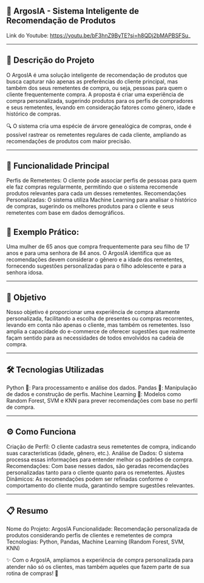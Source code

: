 ## 🎯 ArgosIA - Sistema Inteligente de Recomendação de Produtos

Link do Youtube: https://youtu.be/bF3hnZ9ByTE?si=h8QDj2bMAPBSFSu_

------

## 📖 Descrição do Projeto
O ArgosIA é uma solução inteligente de recomendação de produtos que busca capturar não apenas as preferências do cliente principal, mas também dos seus remetentes de compra, ou seja, pessoas para quem o cliente frequentemente compra. A proposta é criar uma experiência de compra personalizada, sugerindo produtos para os perfis de compradores e seus remetentes, levando em consideração fatores como gênero, idade e histórico de compras.

🔍 O sistema cria uma espécie de árvore genealógica de compras, onde é possível rastrear os remetentes regulares de cada cliente, ampliando as recomendações de produtos com maior precisão.

------

## 🔑 Funcionalidade Principal
Perfis de Remetentes: O cliente pode associar perfis de pessoas para quem ele faz compras regularmente, permitindo que o sistema recomende produtos relevantes para cada um desses remetentes.
Recomendações Personalizadas: O sistema utiliza Machine Learning para analisar o histórico de compras, sugerindo os melhores produtos para o cliente e seus remetentes com base em dados demográficos.

## 🌟 Exemplo Prático:
Uma mulher de 65 anos que compra frequentemente para seu filho de 17 anos e para uma senhora de 84 anos. O ArgosIA identifica que as recomendações devem considerar o gênero e a idade dos remetentes, fornecendo sugestões personalizadas para o filho adolescente e para a senhora idosa.

------

## 🎯 Objetivo
Nosso objetivo é proporcionar uma experiência de compra altamente personalizada, facilitando a escolha de presentes ou compras recorrentes, levando em conta não apenas o cliente, mas também os remetentes. Isso amplia a capacidade do e-commerce de oferecer sugestões que realmente façam sentido para as necessidades de todos envolvidos na cadeia de compra.

------

## 🛠️ Tecnologias Utilizadas
Python 🐍: Para processamento e análise dos dados.
Pandas 🐼: Manipulação de dados e construção de perfis.
Machine Learning 🤖: Modelos como Random Forest, SVM e KNN para prever recomendações com base no perfil de compra.

------

## ⚙️ Como Funciona
Criação de Perfil: O cliente cadastra seus remetentes de compra, indicando suas características (idade, gênero, etc.).
Análise de Dados: O sistema processa essas informações para entender melhor os padrões de compra.
Recomendações: Com base nesses dados, são geradas recomendações personalizadas tanto para o cliente quanto para os remetentes.
Ajustes Dinâmicos: As recomendações podem ser refinadas conforme o comportamento do cliente muda, garantindo sempre sugestões relevantes.

------

## 📋 Resumo
Nome do Projeto: ArgosIA
Funcionalidade: Recomendação personalizada de produtos considerando perfis de clientes e remetentes de compra
Tecnologias: Python, Pandas, Machine Learning (Random Forest, SVM, KNN)

✨ Com o ArgosIA, ampliamos a experiência de compra personalizada para atender não só os clientes, mas também aqueles que fazem parte de sua rotina de compras! 🌟
